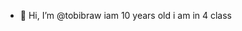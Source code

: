 - 👋 Hi, I’m @tobibraw iam 10 years old 
i am in 4 class 

<!---
tobibraw/tobibraw is a ✨ special ✨ repository because its `README.md` (this file) appears on your GitHub profile.
You can click the Preview link to take a look at your changes.
--->
